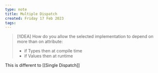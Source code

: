 ```yaml
---
type: note
title: Multiple Dispatch
created: Friday 17 Feb 2023
tags: 
---
```

> [!IDEA]
> How do you allow the selected implementation to depend on more than on attribute:
> - if Types then at compile time
> - if Values then at runtime

This is different to [[Single Dispatch]]